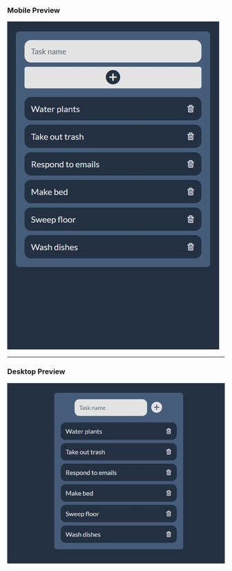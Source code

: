 
<h3>Mobile Preview</h3>
<img src="img/mobile-preview.jpg">
<hr>
<h3>Desktop Preview</h3>
<img src="img/desktop-preview.jpg">
